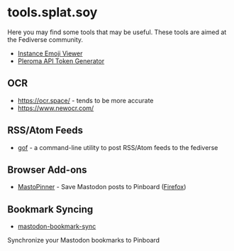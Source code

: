 # tools.splat.soy

Here you may find some tools that may be useful. These tools are aimed
at the Fediverse community.

- [Instance Emoji Viewer](https://fedimojis.feuerfuchs.dev)
- [Pleroma API Token Generator](/pleroma-access-token)

## OCR

- <https://ocr.space/> - tends to be more accurate
- <https://www.newocr.com/>

## RSS/Atom Feeds

- [gof](https://github.com/prplecake/gof) - a command-line utility to
  post RSS/Atom feeds to the fediverse

## Browser Add-ons

- [MastoPinner](https://github.com/prplecake/mastopinner) - Save Mastodon posts to Pinboard
([Firefox](https://addons.mozilla.org/en-US/firefox/addon/mastopinner/))

## Bookmark Syncing

- [mastodon-bookmark-sync](https://github.com/prplecake/mastodon-bookmark-sync)

Synchronize your Mastodon bookmarks to Pinboard
